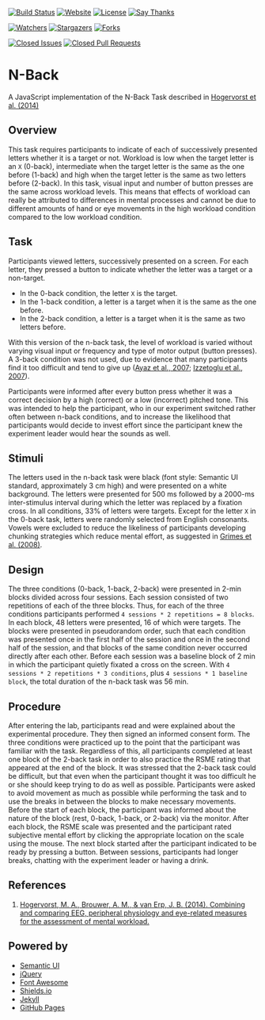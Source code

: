 [![Build Status](https://travis-ci.org/iROCKBUNNY/N-Back.svg)](https://travis-ci.org/iROCKBUNNY/N-Back)
[![Website](https://img.shields.io/website-up-down-green-red/http/n-back.irockbunnylab.com.svg)](http://n-back.irockbunnylab.com/)
[![License](https://img.shields.io/github/license/iROCKBUNNY/N-Back.svg)](/LICENSE)
[![Say Thanks](https://img.shields.io/badge/Say-Thanks!-1EAEDB.svg)](https://saythanks.io/to/iROCKBUNNY)

[![Watchers](https://img.shields.io/github/watchers/iROCKBUNNY/N-Back.svg?style=social&label=Watch)](https://github.com/iROCKBUNNY/N-Back/watchers)
[![Stargazers](https://img.shields.io/github/stars/iROCKBUNNY/N-Back.svg?style=social&label=Star)](https://github.com/iROCKBUNNY/N-Back/stargazers)
[![Forks](https://img.shields.io/github/forks/iROCKBUNNY/N-Back.svg?style=social&label=Fork)](https://github.com/iROCKBUNNY/N-Back/network)

[![Closed Issues](https://img.shields.io/github/issues-closed/iROCKBUNNY/N-Back.svg)](https://github.com/iROCKBUNNY/N-Back/issues)
[![Closed Pull Requests](https://img.shields.io/github/issues-pr-closed/iROCKBUNNY/N-Back.svg)](https://github.com/iROCKBUNNY/N-Back/pulls)

# N-Back
A JavaScript implementation of the N-Back Task described in [Hogervorst et al. (2014)][]

## Overview
This task requires participants to indicate of each of successively presented letters whether it is a target or not. Workload is low when the target letter is an `X` (0-back), intermediate when the target letter is the same as the one before (1-back) and high when the target letter is the same as two letters before (2-back). In this task, visual input and number of button presses are the same across workload levels. This means that effects of workload can really be attributed to differences in mental processes and cannot be due to different amounts of hand or eye movements in the high workload condition compared to the low workload condition.

## Task
Participants viewed letters, successively presented on a screen. For each letter, they pressed a button to indicate whether the letter was a target or a non-target.

* In the 0-back condition, the letter `X` is the target. 
* In the 1-back condition, a letter is a target when it is the same as the one before. 
* In the 2-back condition, a letter is a target when it is the same as two letters before. 

With this version of the n-back task, the level of workload is varied without varying visual input or frequency and type of motor output (button presses). A 3-back condition was not used, due to evidence that many participants find it too difficult and tend to give up ([Ayaz et al., 2007][]; [Izzetoglu et al., 2007][]).

Participants were informed after every button press whether it was a correct decision by a high (correct) or a low (incorrect) pitched tone. This was intended to help the participant, who in our experiment switched rather often between n-back conditions, and to increase the likelihood that participants would decide to invest effort since the participant knew the experiment leader would hear the sounds as well.

## Stimuli
The letters used in the n-back task were black (font style: Semantic UI standard, approximately 3 cm high) and were presented on a white background. The letters were presented for 500 ms followed by a 2000-ms inter-stimulus interval during which the letter was replaced by a fixation cross. In all conditions, 33% of letters were targets. Except for the letter `X` in the 0-back task, letters were randomly selected from English consonants. Vowels were excluded to reduce the likeliness of participants developing chunking strategies which reduce mental effort, as suggested in [Grimes et al. (2008)][].

## Design
The three conditions (0-back, 1-back, 2-back) were presented in 2-min blocks divided across four sessions. Each session consisted of two repetitions of each of the three blocks. Thus, for each of the three conditions participants performed `4 sessions * 2 repetitions = 8 blocks`. In each block, 48 letters were presented, 16 of which were targets. The blocks were presented in pseudorandom order, such that each condition was presented once in the first half of the session and once in the second half of the session, and that blocks of the same condition never occurred directly after each other. Before each session was a baseline block of 2 min in which the participant quietly fixated a cross on the screen. With `4 sessions * 2 repetitions * 3 conditions`, plus `4 sessions * 1 baseline block`, the total duration of the n-back task was 56 min.

## Procedure
After entering the lab, participants read and were explained about the experimental procedure. They then signed an informed consent form. The three conditions were practiced up to the point that the participant was familiar with the task. Regardless of this, all participants completed at least one block of the 2-back task in order to also practice the RSME rating that appeared at the end of the block. It was stressed that the 2-back task could be difficult, but that even when the participant thought it was too difficult he or she should keep trying to do as well as possible. Participants were asked to avoid movement as much as possible while performing the task and to use the breaks in between the blocks to make necessary movements. Before the start of each block, the participant was informed about the nature of the block (rest, 0-back, 1-back, or 2-back) via the monitor. After each block, the RSME scale was presented and the participant rated subjective mental effort by clicking the appropriate location on the scale using the mouse. The next block started after the participant indicated to be ready by pressing a button. Between sessions, participants had longer breaks, chatting with the experiment leader or having a drink.

## References
1. [Hogervorst, M. A., Brouwer, A. M., & van Erp, J. B. (2014). Combining and comparing EEG, peripheral physiology and eye-related measures for the assessment of mental workload.][Hogervorst et al. (2014)]

## Powered by
* [Semantic UI](http://semantic-ui.com/)
* [jQuery](http://jquery.com/)
* [Font Awesome](http://fontawesome.io/)
* [Shields.io](http://shields.io/)
* [Jekyll](http://jekyllrb.com/)
* [GitHub Pages](https://pages.github.com/)

[Hogervorst et al. (2014)]: https://doi.org/10.3389/fnins.2014.00322 "Hogervorst, M. A., Brouwer, A. M., & van Erp, J. B. (2014). Combining and comparing EEG, peripheral physiology and eye-related measures for the assessment of mental workload."
[Ayaz et al., 2007]: http://ieeexplore.ieee.org/abstract/document/4227285/ "Ayaz, H., Izzetoglu, M., Bunce, S., Heiman-Patterson, T., & Onaral, B. (2007, May). Detecting cognitive activity related hemodynamic signal for brain computer interface using functional near infrared spectroscopy. In Neural Engineering, 2007. CNE'07. 3rd International IEEE/EMBS Conference on (pp. 342-345). IEEE."
[Izzetoglu et al., 2007]: https://idea.library.drexel.edu/islandora/object/idea%3A1880/datastream/OBJ/download/Function_brain_imaging_using_near-infrared_technology_-_assessing_cognitive_activity_in_real-life_situations.pdf "Izzetoglu, M., Bunce, S. C., Izzetoglu, K., Onaral, B., & Pourrezaei, K. (2007). Functional brain imaging using near-infrared technology. IEEE Engineering in Medicine and Biology Magazine, 26(4), 38."
[Grimes et al. (2008)]: http://dl.acm.org/citation.cfm?id=1357187 "Grimes, D., Tan, D. S., Hudson, S. E., Shenoy, P., & Rao, R. P. (2008, April). Feasibility and pragmatics of classifying working memory load with an electroencephalograph. In Proceedings of the SIGCHI Conference on Human Factors in Computing Systems (pp. 835-844). ACM."
